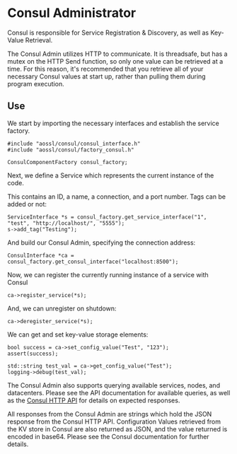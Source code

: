 # Consul Administrator

Consul is responsible for Service Registration & Discovery, as well as Key-Value Retrieval.

The Consul Admin utilizes HTTP to communicate.  It is threadsafe, but has a mutex on the HTTP Send function, so only one value can be retrieved at a time.  For this reason, it's recommended that you retrieve all of your necessary Consul values at start up, rather than pulling them during program execution.

## Use

We start by importing the necessary interfaces and establish the service factory.

    #include "aossl/consul/consul_interface.h"
    #include "aossl/consul/factory_consul.h"

    ConsulComponentFactory consul_factory;

Next, we define a Service which represents the current instance of the code.

This contains an ID, a name, a connection, and a port number.  Tags can be added or not:

    ServiceInterface *s = consul_factory.get_service_interface("1", "test", "http://localhost/", "5555");
    s->add_tag("Testing");

And build our Consul Admin, specifying the connection address:

    ConsulInterface *ca = consul_factory.get_consul_interface("localhost:8500");

Now, we can register the currently running instance of a service with Consul

    ca->register_service(*s);

And, we can unregister on shutdown:

    ca->deregister_service(*s);

We can get and set key-value storage elements:

    bool success = ca->set_config_value("Test", "123");
    assert(success);

    std::string test_val = ca->get_config_value("Test");
    logging->debug(test_val);

The Consul Admin also supports querying available services, nodes, and datacenters.  Please see the API documentation for available queries, as well as the [Consul HTTP API](https://www.consul.io/api/index.html) for details on expected responses.

All responses from the Consul Admin are strings which hold the JSON response from the Consul HTTP API. Configuration Values retrieved from the KV store in Consul are also returned as JSON, and the value returned is encoded in base64.  Please see the Consul documentation for further details.
